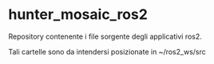 # hunter_mosaic_ros2

Repository contenente i file sorgente degli applicativi ros2.

Tali cartelle sono da intendersi posizionate in ~/ros2_ws/src
